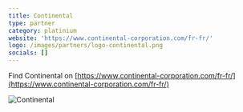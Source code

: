 ```yaml
---
title: Continental
type: partner
category: platinium
website: 'https://www.continental-corporation.com/fr-fr/'
logo: /images/partners/logo-continental.png
socials: []
---
```


Find Continental on [https://www.continental-corporation.com/fr-fr/](https://www.continental-corporation.com/fr-fr/)

![Continental](/images/partners/logo-continental.png)
